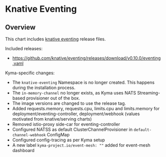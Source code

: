 # Knative Eventing

## Overview

This chart includes [knative eventing](https://github.com/knative/docs/tree/master/docs/eventing) release files.

Included releases:
 * https://github.com/knative/eventing/releases/download/v0.10.0/eventing.yaml

Kyma-specific changes:
 * The `knative-eventing` Namespace is no longer created. This happens during the installation process.
 * The `in-memory-channel` no longer exists, as Kyma uses NATS Streaming-based provisioner out of the box.
 * The image versions are changed to use the release tag.
 * Added requests.memory, requests.cpu, limits.cpu and limits.memory for deployment/eventing-controller, deployment/webhook (values motivated from knative/serving charts)
 * Removed istio-proxy side-car for eventing-controller
 * Configured NATSS as default ClusterChannelProvisioner in `default-channel-webhook` ConfigMap
 * Configured config-tracing as per Kyma setup
 * A new label `kyma-project.io/event-mesh: ""` added for event-mesh dashboard